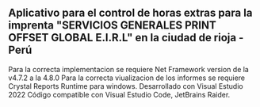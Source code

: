 Aplicativo para el control de horas extras para la imprenta "SERVICIOS GENERALES PRINT OFFSET GLOBAL E.I.R.L" en la ciudad de rioja - Perú
--------------------------------------------------------------
Para la correcta implementacion se requiere Net Framework version de la  v4.7.2  a la 4.8.0
Para la correcta viualizacion de los informes se requiere Crystal Reports Runtime para windows.
Desarrollado con Visual Estudio 2022
Código compatible con Visual Estudio Code, JetBrains Raider.
